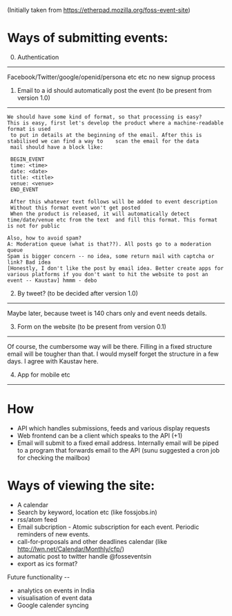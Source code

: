 (Initially taken from https://etherpad.mozilla.org/foss-event-site)

Ways of submitting events:
==========================

0. Authentication
------------------------
Facebook/Twitter/google/openid/persona etc etc
no new signup process

1. Email to a id should automatically post the event (to be present from version 1.0)
-------------------------------------------------------------------------------
    We should have some kind of format, so that processing is easy?
    This is easy, first let's develop the product where a machine-readable format is used
     to put in details at the beginning of the email. After this is stabilised we can find a way to    scan the email for the data
     mail should have a block like:
     
     BEGIN_EVENT
     time: <time>
     date: <date>
     title: <title>
     venue: <venue>
     END_EVENT
     
     After this whatever text follows will be added to event description
     Without this format event won't get posted
     When the product is released, it will automatically detect time/date/venue etc from the text  and fill this format. This format is not for public
      
    Also, how to avoid spam?
    A: Moderation queue (what is that??). All posts go to a moderation queue
    Spam is bigger concern -- no idea, some return mail with captcha or link? Bad idea
    [Honestly, I don't like the post by email idea. Better create apps for various platforms if you don't want to hit the website to post an event -- Kaustav] hmmm - debo

2. By tweet? (to be decided after version 1.0)
------------------
   Maybe later, because tweet is 140 chars only and event needs details.

3. Form on the website (to be present from version 0.1)
---------------------------------
   Of course, the cumbersome way will be there.
   Filling in a fixed structure email will be tougher than that. I would myself forget the structure in a few days.
   I agree with Kaustav here.
   
4. App for mobile etc
------------------------------

How
===

 - API which handles submissions, feeds and various display requests
 - Web frontend can be a client which speaks to the API (+1)
 - Email will submit to a fixed email address. Internally email will be piped to a program that forwards email to the API (sunu suggested a cron job for checking the mailbox)
 
Ways of viewing the site:
==================

* A calendar
* Search by keyword, location etc (like fossjobs.in)
* rss/atom feed
* Email subcription - Atomic subscription for each event. Periodic reminders of new events.
* call-for-proposals and other deadlines calendar (like http://lwn.net/Calendar/Monthly/cfp/)
* automatic post to twitter handle @fosseventsin
* export as ics format?

Future functionality --
* analytics on events in India
* visualisation of event data
* Google calender syncing

